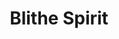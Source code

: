 ---
title: Blithe Spirit
year: 1978
opening_date: 1978-05-05
closing_date: 1978-05-20
layout: productions
image:
image_caption:
image_credit:
playbill: 
category: 
details:
  Theatre: Theatre Jacksonville
  Venue: Little Theatre
cast:
  Edith: Cynthia Wooden
  Ruth: Kandice McNett
  Charles: Harry McClintock
  Dr. Bradman: Robert Drake
  Violet Bradman: Kay McClintock
  Madame Arcati: Gerri Turbow
  Elvira: Nancy Kaye
crew:
  Director: Robert Knowles
  Scene Design: Mike Murphy
  Stage Manager: Doug Thomas
  Assistant Stage Managers:
    - Laurie Kaden
    - Barbara Stillson
  Lighting Design: Kelly Hart
  Lighting Technician: Valerie Howard
  Sound: Amelia Senhausen
  Properties:
    - Pam Jackson
    - Sabina Meyer
    - Niki Morrissett
  Head Grip: Bob Morrison
  Set Construction:
    - Sarah Barto
    - Scott Dunham
    - Sam Frankhouser
    - Marty Friedman
    - Tom Heffernan
    - Laura Heidenrich
    - Bob Isenberger
    - Pam Jackson
    - Niki Morrissett
    - Bob Morrison
    - David McCarthy
    - Glenn McCarthy
    - Peter Rivera
    - Bebe Schroder
    - David Stillson
  Costumes:
    - Gert Berman
    - Nancy Kaye
  Publicity: Madge Bruner
  Box Office:
    - Pat Mullarkey
    - Shirley Cooke
    - Ann Dubow
    - Joyce Kaye
    - Bette Sheurer
    - Pat Somers
    - Esta Tkac
    - Martha Wynne
orchestra:
external_links:
---